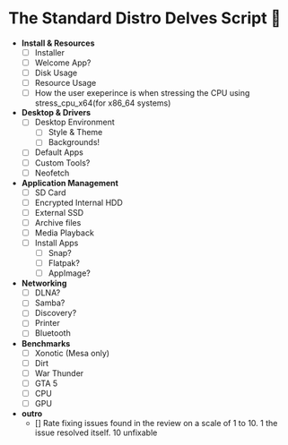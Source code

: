 # The Standard Distro Delves Script 📜

- **Install & Resources**
  - [ ] Installer
  - [ ] Welcome App?
  - [ ] Disk Usage
  - [ ] Resource Usage
  - [ ] How the user exeperince is when stressing the CPU using stress_cpu_x64(for x86_64 systems)
- **Desktop & Drivers**
  - [ ] Desktop Environment
    - [ ] Style & Theme
    - [ ] Backgrounds!
  - [ ] Default Apps
  - [ ] Custom Tools?
  - [ ] Neofetch
- **Application Management**
  - [ ] SD Card
  - [ ] Encrypted Internal HDD
  - [ ] External SSD
  - [ ] Archive files
  - [ ] Media Playback
  - [ ] Install Apps
    - [ ] Snap?
    - [ ] Flatpak?
    - [ ] AppImage?
- **Networking**
  - [ ] DLNA?
  - [ ] Samba?
  - [ ] Discovery?
  - [ ] Printer
  - [ ] Bluetooth
- **Benchmarks**
  - [ ] Xonotic (Mesa only)
  - [ ] Dirt
  - [ ] War Thunder
  - [ ] GTA 5
  - [ ] CPU
  - [ ] GPU
- **outro**
  - [] Rate fixing issues found in the review on a scale of 1 to 10. 1 the issue resolved itself. 10 unfixable
